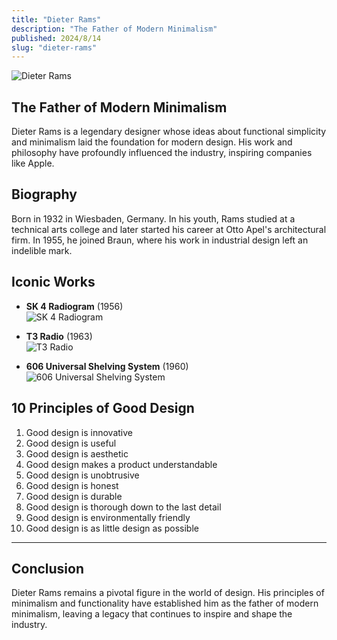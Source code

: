 ```yaml
---
title: "Dieter Rams"
description: "The Father of Modern Minimalism"
published: 2024/8/14
slug: "dieter-rams"
---
```


![Dieter Rams](/articles/dieter-rams.jpg)

## The Father of Modern Minimalism

Dieter Rams is a legendary designer whose ideas about functional simplicity and minimalism laid the foundation for modern design. His work and philosophy have profoundly influenced the industry, inspiring companies like Apple.

## Biography

Born in 1932 in Wiesbaden, Germany. In his youth, Rams studied at a technical arts college and later started his career at Otto Apel's architectural firm. In 1955, he joined Braun, where his work in industrial design left an indelible mark.

## Iconic Works

-   **SK 4 Radiogram** (1956)  
    ![SK 4 Radiogram](/articles/sk4-radiogram.jpg)

-   **T3 Radio** (1963)  
    ![T3 Radio](/articles/t3-radio.jpg)

-   **606 Universal Shelving System** (1960)  
    ![606 Universal Shelving System](/articles/606-universal-shelving-system.jpg)

## 10 Principles of Good Design

1. Good design is innovative
2. Good design is useful
3. Good design is aesthetic
4. Good design makes a product understandable
5. Good design is unobtrusive
6. Good design is honest
7. Good design is durable
8. Good design is thorough down to the last detail
9. Good design is environmentally friendly
10. Good design is as little design as possible

---

## Conclusion

Dieter Rams remains a pivotal figure in the world of design. His principles of minimalism and functionality have established him as the father of modern minimalism, leaving a legacy that continues to inspire and shape the industry.
